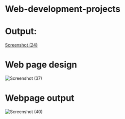 # Web-development-projects

# Output:
[Screenshot (24)](https://user-images.githubusercontent.com/110041273/229441089-24ef0fc2-e043-424d-b804-5ae7c292f304.png)

# Web page design

![Screenshot (37)](https://user-images.githubusercontent.com/110041273/229821264-3e083c0b-9986-4e89-8828-1185c323ec10.png)

# Webpage output
![Screenshot (40)](https://user-images.githubusercontent.com/110041273/230318780-4c415c94-25da-4d66-8462-61bf0e7b115d.png)
